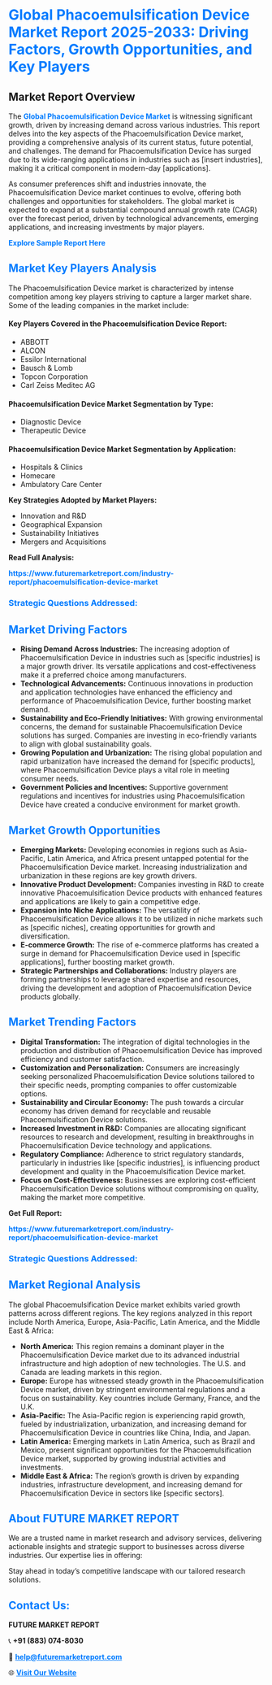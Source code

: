 <h1 style="color: #007BFF;">Global Phacoemulsification Device Market Report 2025-2033: Driving Factors, Growth Opportunities, and Key Players</h1>

<section id="overview">
<h2>Market Report Overview</h2>
<p>The <a href="https://www.futuremarketreport.com/industry-report/phacoemulsification-device-market" style="color: #007BFF; text-decoration: none;"><strong>Global Phacoemulsification Device Market</strong></a> is witnessing significant growth, driven by increasing demand across various industries. This report delves into the key aspects of the Phacoemulsification Device market, providing a comprehensive analysis of its current status, future potential, and challenges. The demand for Phacoemulsification Device has surged due to its wide-ranging applications in industries such as [insert industries], making it a critical component in modern-day [applications].</p>
<p>As consumer preferences shift and industries innovate, the Phacoemulsification Device market continues to evolve, offering both challenges and opportunities for stakeholders. The global market is expected to expand at a substantial compound annual growth rate (CAGR) over the forecast period, driven by technological advancements, emerging applications, and increasing investments by major players.</p>
</section>

<section id="overview">
<p><a href="https://www.futuremarketreport.com/request-sample/reportId=84046" style="color: #007BFF; text-decoration: none;"><strong>Explore Sample Report Here</strong></a></p>
</section>

<section id="key-players">
<h2 style="color: #007BFF;">Market Key Players Analysis</h2>
<p>The Phacoemulsification Device market is characterized by intense competition among key players striving to capture a larger market share. Some of the leading companies in the market include:</p>
<h4>Key Players Covered in the Phacoemulsification Device Report:</h4>
<ul><li>ABBOTT</li><li>ALCON</li><li>Essilor International</li><li>Bausch &amp; Lomb</li><li>Topcon Corporation</li><li>Carl Zeiss Meditec AG</li></ul>
<h4>Phacoemulsification Device Market Segmentation by Type:</h4>
<ul><li>Diagnostic Device</li><li>Therapeutic Device</li></ul>

<h4>Phacoemulsification Device Market Segmentation by Application:</h4>
<ul><li>Hospitals &amp; Clinics</li><li>Homecare</li><li>Ambulatory Care Center</li></ul>
<p><strong>Key Strategies Adopted by Market Players:</strong></p>
<ul>
<li>Innovation and R&D</li>
<li>Geographical Expansion</li>
<li>Sustainability Initiatives</li>
<li>Mergers and Acquisitions</li>
</ul>
</section>

<section>
<p><strong>Read Full Analysis: </strong></p><a href="https://www.futuremarketreport.com/industry-report/phacoemulsification-device-market" style="color: #007BFF; text-decoration: none;"><strong>https://www.futuremarketreport.com/industry-report/phacoemulsification-device-market</strong></a>
<h3 style="color: #007BFF;">Strategic Questions Addressed:</h3>
</section>

<section id="driving-factors">
<h2 style="color: #007BFF;">Market Driving Factors</h2>
<ul>
<li><strong>Rising Demand Across Industries:</strong> The increasing adoption of Phacoemulsification Device in industries such as [specific industries] is a major growth driver. Its versatile applications and cost-effectiveness make it a preferred choice among manufacturers.</li>
<li><strong>Technological Advancements:</strong> Continuous innovations in production and application technologies have enhanced the efficiency and performance of Phacoemulsification Device, further boosting market demand.</li>
<li><strong>Sustainability and Eco-Friendly Initiatives:</strong> With growing environmental concerns, the demand for sustainable Phacoemulsification Device solutions has surged. Companies are investing in eco-friendly variants to align with global sustainability goals.</li>
<li><strong>Growing Population and Urbanization:</strong> The rising global population and rapid urbanization have increased the demand for [specific products], where Phacoemulsification Device plays a vital role in meeting consumer needs.</li>
<li><strong>Government Policies and Incentives:</strong> Supportive government regulations and incentives for industries using Phacoemulsification Device have created a conducive environment for market growth.</li>
</ul>
</section>

<section id="growth-opportunities">
<h2 style="color: #007BFF;">Market Growth Opportunities</h2>
<ul>
<li><strong>Emerging Markets:</strong> Developing economies in regions such as Asia-Pacific, Latin America, and Africa present untapped potential for the Phacoemulsification Device market. Increasing industrialization and urbanization in these regions are key growth drivers.</li>
<li><strong>Innovative Product Development:</strong> Companies investing in R&D to create innovative Phacoemulsification Device products with enhanced features and applications are likely to gain a competitive edge.</li>
<li><strong>Expansion into Niche Applications:</strong> The versatility of Phacoemulsification Device allows it to be utilized in niche markets such as [specific niches], creating opportunities for growth and diversification.</li>
<li><strong>E-commerce Growth:</strong> The rise of e-commerce platforms has created a surge in demand for Phacoemulsification Device used in [specific applications], further boosting market growth.</li>
<li><strong>Strategic Partnerships and Collaborations:</strong> Industry players are forming partnerships to leverage shared expertise and resources, driving the development and adoption of Phacoemulsification Device products globally.</li>
</ul>
</section>

<section id="trending-factors">
<h2 style="color: #007BFF;">Market Trending Factors</h2>
<ul>
<li><strong>Digital Transformation:</strong> The integration of digital technologies in the production and distribution of Phacoemulsification Device has improved efficiency and customer satisfaction.</li>
<li><strong>Customization and Personalization:</strong> Consumers are increasingly seeking personalized Phacoemulsification Device solutions tailored to their specific needs, prompting companies to offer customizable options.</li>
<li><strong>Sustainability and Circular Economy:</strong> The push towards a circular economy has driven demand for recyclable and reusable Phacoemulsification Device solutions.</li>
<li><strong>Increased Investment in R&D:</strong> Companies are allocating significant resources to research and development, resulting in breakthroughs in Phacoemulsification Device technology and applications.</li>
<li><strong>Regulatory Compliance:</strong> Adherence to strict regulatory standards, particularly in industries like [specific industries], is influencing product development and quality in the Phacoemulsification Device market.</li>
<li><strong>Focus on Cost-Effectiveness:</strong> Businesses are exploring cost-efficient Phacoemulsification Device solutions without compromising on quality, making the market more competitive.</li>
</ul>
</section>

<section>
<p><strong>Get Full Report: </strong></p><a href="https://www.futuremarketreport.com/industry-report/phacoemulsification-device-market" style="color: #007BFF; text-decoration: none;"><strong>https://www.futuremarketreport.com/industry-report/phacoemulsification-device-market</strong></a>
<h3 style="color: #007BFF;">Strategic Questions Addressed:</h3>
</section>


<section id="regional-analysis">
<h2 style="color: #007BFF;">Market Regional Analysis</h2>
<p>The global Phacoemulsification Device market exhibits varied growth patterns across different regions. The key regions analyzed in this report include North America, Europe, Asia-Pacific, Latin America, and the Middle East & Africa:</p>
<ul>
<li><strong>North America:</strong> This region remains a dominant player in the Phacoemulsification Device market due to its advanced industrial infrastructure and high adoption of new technologies. The U.S. and Canada are leading markets in this region.</li>
<li><strong>Europe:</strong> Europe has witnessed steady growth in the Phacoemulsification Device market, driven by stringent environmental regulations and a focus on sustainability. Key countries include Germany, France, and the U.K.</li>
<li><strong>Asia-Pacific:</strong> The Asia-Pacific region is experiencing rapid growth, fueled by industrialization, urbanization, and increasing demand for Phacoemulsification Device in countries like China, India, and Japan.</li>
<li><strong>Latin America:</strong> Emerging markets in Latin America, such as Brazil and Mexico, present significant opportunities for the Phacoemulsification Device market, supported by growing industrial activities and investments.</li>
<li><strong>Middle East & Africa:</strong> The region’s growth is driven by expanding industries, infrastructure development, and increasing demand for Phacoemulsification Device in sectors like [specific sectors].</li>
</ul>
</section>

<footer>
<h2 style="color: #007BFF;">About FUTURE MARKET REPORT</h2>
<p>We are a trusted name in market research and advisory services, delivering actionable insights and strategic support to businesses across diverse industries. Our expertise lies in offering:</p>

<p>Stay ahead in today’s competitive landscape with our tailored research solutions.</p>

<h2 style="color: #007BFF;">Contact Us:</h2>
<p><strong>FUTURE MARKET REPORT</strong></p>
<p>📞 <strong>+91 (883) 074-8030</strong></p>
<p>📧 <strong><a href="mailto:help@futuremarketreport.com" style="color: #007BFF;">help@futuremarketreport.com</a></strong></p>
<p>🌐 <strong><a href="https://www.futuremarketreport.com/" style="color: #007BFF;">Visit Our Website</a></strong></p>
</footer>
